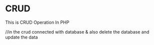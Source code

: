 # CRUD
This is CRUD Operation In PHP

//in the crud connected with database & also delete the database and update the data



